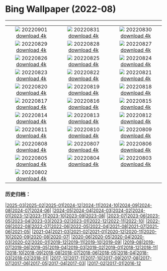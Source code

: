 # Bing Wallpaper (2022-08)
**************
| | | |
|:-:|:-:|:-:|
| ![](https://www.bing.com/th?id=OHR.WildlifeCrossing_IT-IT9066461678_1920x1080.jpg) 20220901 [download 4k](https://www.bing.com/th?id=OHR.WildlifeCrossing_IT-IT9066461678_UHD.jpg) | ![](https://www.bing.com/th?id=OHR.SammezzanoCastle_IT-IT8448002045_1920x1080.jpg) 20220831 [download 4k](https://www.bing.com/th?id=OHR.SammezzanoCastle_IT-IT8448002045_UHD.jpg) | ![](https://www.bing.com/th?id=OHR.Migliarino_IT-IT8048931972_1920x1080.jpg) 20220830 [download 4k](https://www.bing.com/th?id=OHR.Migliarino_IT-IT8048931972_UHD.jpg) |
| ![](https://www.bing.com/th?id=OHR.EstoniaBaltic_IT-IT7601823237_1920x1080.jpg) 20220829 [download 4k](https://www.bing.com/th?id=OHR.EstoniaBaltic_IT-IT7601823237_UHD.jpg) | ![](https://www.bing.com/th?id=OHR.BeardedTit_IT-IT6915988542_1920x1080.jpg) 20220828 [download 4k](https://www.bing.com/th?id=OHR.BeardedTit_IT-IT6915988542_UHD.jpg) | ![](https://www.bing.com/th?id=OHR.MSHV_IT-IT7094490494_1920x1080.jpg) 20220827 [download 4k](https://www.bing.com/th?id=OHR.MSHV_IT-IT7094490494_UHD.jpg) |
| ![](https://www.bing.com/th?id=OHR.PeljesacWind_IT-IT6985137042_1920x1080.jpg) 20220826 [download 4k](https://www.bing.com/th?id=OHR.PeljesacWind_IT-IT6985137042_UHD.jpg) | ![](https://www.bing.com/th?id=OHR.CascadesNP_IT-IT8996545889_1920x1080.jpg) 20220825 [download 4k](https://www.bing.com/th?id=OHR.CascadesNP_IT-IT8996545889_UHD.jpg) | ![](https://www.bing.com/th?id=OHR.WheatField_IT-IT8579409356_1920x1080.jpg) 20220824 [download 4k](https://www.bing.com/th?id=OHR.WheatField_IT-IT8579409356_UHD.jpg) |
| ![](https://www.bing.com/th?id=OHR.Manarola5terre_IT-IT8239803711_1920x1080.jpg) 20220823 [download 4k](https://www.bing.com/th?id=OHR.Manarola5terre_IT-IT8239803711_UHD.jpg) | ![](https://www.bing.com/th?id=OHR.TenderMoment_IT-IT7409712119_1920x1080.jpg) 20220822 [download 4k](https://www.bing.com/th?id=OHR.TenderMoment_IT-IT7409712119_UHD.jpg) | ![](https://www.bing.com/th?id=OHR.CostadaMorte_IT-IT7133771816_1920x1080.jpg) 20220821 [download 4k](https://www.bing.com/th?id=OHR.CostadaMorte_IT-IT7133771816_UHD.jpg) |
| ![](https://www.bing.com/th?id=OHR.BearProof_IT-IT6777341598_1920x1080.jpg) 20220820 [download 4k](https://www.bing.com/th?id=OHR.BearProof_IT-IT6777341598_UHD.jpg) | ![](https://www.bing.com/th?id=OHR.PenzancePool_IT-IT6484295527_1920x1080.jpg) 20220819 [download 4k](https://www.bing.com/th?id=OHR.PenzancePool_IT-IT6484295527_UHD.jpg) | ![](https://www.bing.com/th?id=OHR.SourHerring_IT-IT5358376764_1920x1080.jpg) 20220818 [download 4k](https://www.bing.com/th?id=OHR.SourHerring_IT-IT5358376764_UHD.jpg) |
| ![](https://www.bing.com/th?id=OHR.AquarioNatural_IT-IT4971206684_1920x1080.jpg) 20220817 [download 4k](https://www.bing.com/th?id=OHR.AquarioNatural_IT-IT4971206684_UHD.jpg) | ![](https://www.bing.com/th?id=OHR.GreatWhiteRoller_IT-IT2771606050_1920x1080.jpg) 20220816 [download 4k](https://www.bing.com/th?id=OHR.GreatWhiteRoller_IT-IT2771606050_UHD.jpg) | ![](https://www.bing.com/th?id=OHR.FerragostoNight_IT-IT2386194169_1920x1080.jpg) 20220815 [download 4k](https://www.bing.com/th?id=OHR.FerragostoNight_IT-IT2386194169_UHD.jpg) |
| ![](https://www.bing.com/th?id=OHR.PantherChameleon_IT-IT1149578047_1920x1080.jpg) 20220814 [download 4k](https://www.bing.com/th?id=OHR.PantherChameleon_IT-IT1149578047_UHD.jpg) | ![](https://www.bing.com/th?id=OHR.BoundaryWaters_IT-IT0692194698_1920x1080.jpg) 20220813 [download 4k](https://www.bing.com/th?id=OHR.BoundaryWaters_IT-IT0692194698_UHD.jpg) | ![](https://www.bing.com/th?id=OHR.AmboseliElephants_IT-IT0373821003_1920x1080.jpg) 20220812 [download 4k](https://www.bing.com/th?id=OHR.AmboseliElephants_IT-IT0373821003_UHD.jpg) |
| ![](https://www.bing.com/th?id=OHR.AnniversaryJTNP_IT-IT1925713891_1920x1080.jpg) 20220811 [download 4k](https://www.bing.com/th?id=OHR.AnniversaryJTNP_IT-IT1925713891_UHD.jpg) | ![](https://www.bing.com/th?id=OHR.MilkyWaySardinia_IT-IT2332518091_1920x1080.jpg) 20220810 [download 4k](https://www.bing.com/th?id=OHR.MilkyWaySardinia_IT-IT2332518091_UHD.jpg) | ![](https://www.bing.com/th?id=OHR.CuevaManos_IT-IT1562652108_1920x1080.jpg) 20220809 [download 4k](https://www.bing.com/th?id=OHR.CuevaManos_IT-IT1562652108_UHD.jpg) |
| ![](https://www.bing.com/th?id=OHR.EsPantaleu_IT-IT3362297730_1920x1080.jpg) 20220808 [download 4k](https://www.bing.com/th?id=OHR.EsPantaleu_IT-IT3362297730_UHD.jpg) | ![](https://www.bing.com/th?id=OHR.SpringPoint_IT-IT5968058894_1920x1080.jpg) 20220807 [download 4k](https://www.bing.com/th?id=OHR.SpringPoint_IT-IT5968058894_UHD.jpg) | ![](https://www.bing.com/th?id=OHR.SFSaltFlats_IT-IT5265242974_1920x1080.jpg) 20220806 [download 4k](https://www.bing.com/th?id=OHR.SFSaltFlats_IT-IT5265242974_UHD.jpg) |
| ![](https://www.bing.com/th?id=OHR.MilitaryTattoo_IT-IT2190069216_1920x1080.jpg) 20220805 [download 4k](https://www.bing.com/th?id=OHR.MilitaryTattoo_IT-IT2190069216_UHD.jpg) | ![](https://www.bing.com/th?id=OHR.LagoBraies_IT-IT1892379532_1920x1080.jpg) 20220804 [download 4k](https://www.bing.com/th?id=OHR.LagoBraies_IT-IT1892379532_UHD.jpg) | ![](https://www.bing.com/th?id=OHR.RedneckedGrebe_IT-IT1580890468_1920x1080.jpg) 20220803 [download 4k](https://www.bing.com/th?id=OHR.RedneckedGrebe_IT-IT1580890468_UHD.jpg) |
| ![](https://www.bing.com/th?id=OHR.HickmanBridge_IT-IT1225272181_1920x1080.jpg) 20220802 [download 4k](https://www.bing.com/th?id=OHR.HickmanBridge_IT-IT1225272181_UHD.jpg) |  |  |

### 历史归档：

|[2025-03](/../2025-03/2025-03.md)|[2025-02](/../2025-02/2025-02.md)|[2025-01](/../2025-01/2025-01.md)|[2024-12](/../2024-12/2024-12.md)|[2024-11](/../2024-11/2024-11.md)|[2024-10](/../2024-10/2024-10.md)|[2024-09](/../2024-09/2024-09.md)|[2024-08](/../2024-08/2024-08.md)|[2024-07](/../2024-07/2024-07.md)|[2024-06](/../2024-06/2024-06.md)|
|[2024-05](/../2024-05/2024-05.md)|[2024-04](/../2024-04/2024-04.md)|[2024-03](/../2024-03/2024-03.md)|[2024-02](/../2024-02/2024-02.md)|[2024-01](/../2024-01/2024-01.md)|[2023-12](/../2023-12/2023-12.md)|[2023-11](/../2023-11/2023-11.md)|[2023-10](/../2023-10/2023-10.md)|[2023-09](/../2023-09/2023-09.md)|[2023-08](/../2023-08/2023-08.md)|
|[2023-07](/../2023-07/2023-07.md)|[2023-06](/../2023-06/2023-06.md)|[2023-05](/../2023-05/2023-05.md)|[2023-04](/../2023-04/2023-04.md)|[2023-03](/../2023-03/2023-03.md)|[2023-02](/../2023-02/2023-02.md)|[2023-01](/../2023-01/2023-01.md)|[2022-12](/../2022-12/2022-12.md)|[2022-11](/../2022-11/2022-11.md)|[2022-10](/../2022-10/2022-10.md)|
|[2022-09](/../2022-09/2022-09.md)|[2022-08](/2022-08.md)|[2022-07](/../2022-07/2022-07.md)|[2022-06](/../2022-06/2022-06.md)|[2022-05](/../2022-05/2022-05.md)|[2022-04](/../2022-04/2022-04.md)|[2021-08](/../2021-08/2021-08.md)|[2021-07](/../2021-07/2021-07.md)|[2021-06](/../2021-06/2021-06.md)|[2021-05](/../2021-05/2021-05.md)|
|[2021-04](/../2021-04/2021-04.md)|[2021-03](/../2021-03/2021-03.md)|[2021-02](/../2021-02/2021-02.md)|[2021-01](/../2021-01/2021-01.md)|[2020-12](/../2020-12/2020-12.md)|[2020-11](/../2020-11/2020-11.md)|[2020-10](/../2020-10/2020-10.md)|[2020-09](/../2020-09/2020-09.md)|[2020-08](/../2020-08/2020-08.md)|[2020-07](/../2020-07/2020-07.md)|
|[2020-06](/../2020-06/2020-06.md)|[2020-05](/../2020-05/2020-05.md)|[2020-04](/../2020-04/2020-04.md)|[2020-03](/../2020-03/2020-03.md)|[2020-02](/../2020-02/2020-02.md)|[2020-01](/../2020-01/2020-01.md)|[2019-12](/../2019-12/2019-12.md)|[2019-11](/../2019-11/2019-11.md)|[2019-10](/../2019-10/2019-10.md)|[2019-09](/../2019-09/2019-09.md)|
|[2019-08](/../2019-08/2019-08.md)|[2019-07](/../2019-07/2019-07.md)|[2019-06](/../2019-06/2019-06.md)|[2019-05](/../2019-05/2019-05.md)|[2019-04](/../2019-04/2019-04.md)|[2019-03](/../2019-03/2019-03.md)|[2019-02](/../2019-02/2019-02.md)|[2019-01](/../2019-01/2019-01.md)|[2018-12](/../2018-12/2018-12.md)|[2018-11](/../2018-11/2018-11.md)|
|[2018-10](/../2018-10/2018-10.md)|[2018-09](/../2018-09/2018-09.md)|[2018-08](/../2018-08/2018-08.md)|[2018-07](/../2018-07/2018-07.md)|[2018-06](/../2018-06/2018-06.md)|[2018-05](/../2018-05/2018-05.md)|[2018-04](/../2018-04/2018-04.md)|[2018-03](/../2018-03/2018-03.md)|[2018-02](/../2018-02/2018-02.md)|[2018-01](/../2018-01/2018-01.md)|
|[2017-12](/../2017-12/2017-12.md)|[2017-11](/../2017-11/2017-11.md)|[2017-10](/../2017-10/2017-10.md)|[2017-09](/../2017-09/2017-09.md)|[2017-08](/../2017-08/2017-08.md)|[2017-07](/../2017-07/2017-07.md)|[2017-06](/../2017-06/2017-06.md)|[2017-05](/../2017-05/2017-05.md)|[2017-04](/../2017-04/2017-04.md)|[2017-03](/../2017-03/2017-03.md)|
|[2017-02](/../2017-02/2017-02.md)|[2017-01](/../2017-01/2017-01.md)|[2016-12](/../2016-12/2016-12.md)